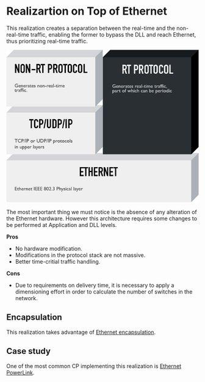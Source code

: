 # Realizartion on Top of Ethernet

This realization creates a separation between the real-time and the non-real-time traffic, enabling the former to bypass the DLL and reach Ethernet, thus prioritizing real-time traffic.

![Visualization of realization On Top of Ethernet](../assets/on-top-of-ethernet.png)

The most important thing we must notice is the absence of any alteration of the Ethernet hardware. However this architecture requires some changes to be performed at Application and DLL levels.

**Pros**

- No hardware modification.
- Modifications in the protocol stack are not massive.
- Better time-critial traffic handling.

**Cons**

- Due to requirements on delivery time, it is necessary to apply a dimensioning effort in order to calculate the number of switches in the network.

## Encapsulation
This realization takes advantage of [Ethernet encapsulation](ethernet-enc.md).

## Case study
One of the most common CP implementing this realization is [Ethernet PowerLink](epl.md).
